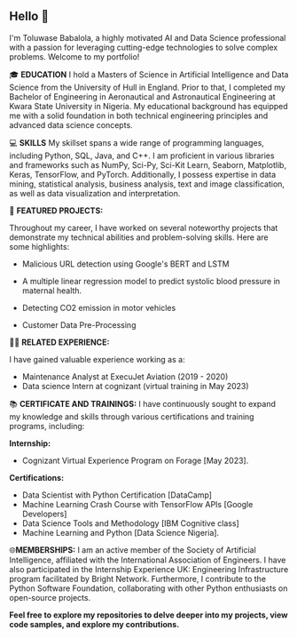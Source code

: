 ## Hello  👋
I'm Toluwase Babalola, a highly motivated AI and Data Science professional with a passion for leveraging cutting-edge technologies to solve complex problems. Welcome to my portfolio!


🎓 **EDUCATION**
I hold a Masters of Science in Artificial Intelligence and Data Science from the University of Hull in England. Prior to that, I completed my Bachelor of Engineering in Aeronautical and Astronautical Engineering at Kwara State University in Nigeria. My educational background has equipped me with a solid foundation in both technical engineering principles and advanced data science concepts.


💻 **SKILLS**
My skillset spans a wide range of programming languages, including Python, SQL, Java, and C++. I am proficient in various libraries and frameworks such as NumPy, Sci-Py, Sci-Kit Learn, Seaborn, Matplotlib, Keras, TensorFlow, and PyTorch. Additionally, I possess expertise in data mining, statistical analysis, business analysis, text and image classification, as well as data visualization and interpretation.


🚀 **FEATURED PROJECTS:**

Throughout my career, I have worked on several noteworthy projects that demonstrate my technical abilities and problem-solving skills. Here are some highlights:

- Malicious URL detection using Google's BERT and LSTM

- A multiple linear regression model to predict systolic blood pressure in maternal health.

- Detecting CO2 emission in motor vehicles

- Customer Data Pre-Processing


👨‍💼 **RELATED EXPERIENCE:**

I have gained valuable experience working as a:

- Maintenance Analyst at ExecuJet Aviation (2019 - 2020)
- Data science Intern at cognizant (virtual training in May 2023)


📚 **CERTIFICATE AND TRAININGS:**
I have continuously sought to expand my knowledge and skills through various certifications and training programs, including:

**Internship:**
- Cognizant Virtual Experience Program on Forage [May 2023].

**Certifications:**
- Data Scientist with Python Certification [DataCamp]
- Machine Learning Crash Course with TensorFlow APIs [Google Developers]
- Data Science Tools and Methodology [IBM Cognitive class]
- Machine Learning and Python [Data Science Nigeria].


🌐**MEMBERSHIPS:**
I am an active member of the Society of Artificial Intelligence, affiliated with the International Association of Engineers. I have also participated in the Internship Experience UK: Engineering Infrastructure program facilitated by Bright Network. Furthermore, I contribute to the Python Software Foundation, collaborating with other Python enthusiasts on open-source projects.

**Feel free to explore my repositories to delve deeper into my projects, view code samples, and explore my contributions.**
<!--
**xbabs/xbabs** is a ✨ _special_ ✨ repository because its `README.md` (this file) appears on your GitHub profile.

Here are some ideas to get you started:

- 🔭 I’m currently working on ...

- 🌱 I’m currently learning ...
- 👯 I’m looking to collaborate on ...
- 🤔 I’m looking for help with ...
- 
-->
